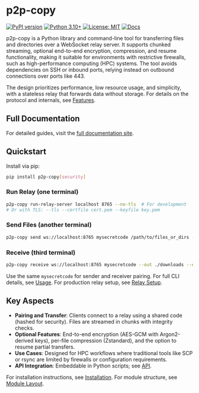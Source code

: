 # p2p-copy

[![PyPI version](https://badge.fury.io/py/p2p-copy.svg?noCache=1)](https://badge.fury.io/py/p2p-copy)
[![Python 3.10+](https://img.shields.io/badge/python-3.10%2B-blue.svg)](https://www.python.org/downloads/)
[![License: MIT](https://img.shields.io/badge/License-MIT-yellow.svg)](https://opensource.org/licenses/MIT)
[![Docs](https://img.shields.io/badge/docs-online-brightgreen.svg)](https://afuld.github.io/p2p-copy)

p2p-copy is a Python library and command-line tool for transferring files and directories over a WebSocket relay server. It supports chunked streaming, optional end-to-end encryption, compression, and resume functionality, making it suitable for environments with restrictive firewalls, such as high-performance computing (HPC) systems. The tool avoids dependencies on SSH or inbound ports, relying instead on outbound connections over ports like 443.

The design prioritizes performance, low resource usage, and simplicity, with a stateless relay that forwards data without storage. For details on the protocol and internals, see [Features](docs/features.md).

## Full Documentation
For detailed guides, visit the [full documentation site](https://afuld.github.io/p2p-copy).

## Quickstart

Install via pip:
```bash
pip install p2p-copy[security]
```

### Run Relay (one terminal)
```bash
p2p-copy run-relay-server localhost 8765 --no-tls  # For development
# Or with TLS: --tls --certfile cert.pem --keyfile key.pem
```

### Send Files (another terminal)
```bash
p2p-copy send ws://localhost:8765 mysecretcode /path/to/files_or_dirs --encrypt --compress on --resume
```

### Receive (third terminal)
```bash
p2p-copy receive ws://localhost:8765 mysecretcode --out ./downloads --encrypt
```

Use the same `mysecretcode` for sender and receiver pairing. For full CLI details, see [Usage](docs/usage.md). For production relay setup, see [Relay Setup](docs/relay.md).

## Key Aspects

- **Pairing and Transfer**: Clients connect to a relay using a shared code (hashed for security). Files are streamed in chunks with integrity checks.
- **Optional Features**: End-to-end encryption (AES-GCM with Argon2-derived keys), per-file compression (Zstandard), and the option to resume partial transfers.
- **Use Cases**: Designed for HPC workflows where traditional tools like SCP or rsync are limited by firewalls or configuration requirements.
- **API Integration**: Embeddable in Python scripts; see [API](docs/api.md).

For installation instructions, see [Installation](docs/installation.md). For module structure, see [Module Layout](docs/layout.md).
